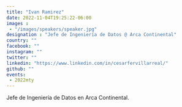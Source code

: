 ```yaml
---
title: "Ivan Ramirez"
date: 2022-11-04T19:25:22-06:00
images : 
 - "/images/speakers/speaker.jpg"
designation : "Jefe de Ingeniería de Datos @ Arca Continental"
country: ""
facebook: ""
instagram: ""
twitter: ""
linkedin: "https://www.linkedin.com/in/cesarfervillarreal/"
github: ""
events: 
 - 2022mty
---
```


Jefe de Ingeniería de Datos en Arca Continental.

